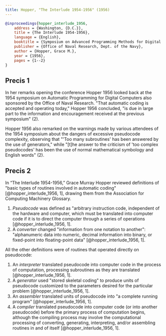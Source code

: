 ```yaml
---
title: Hopper, "The Interlude 1954-1956" (1956)
---
```


```bibtex
@inproceedings{hopper_interlude_1956,
	address = {Washington, {D.C.}},
	title = {The Interlude 1954-1956},
	language = {English},
	booktitle = {Symposium on Advanced Programming Methods for Digital Computers: Washington, {D.C.}, June 28, 29, 1956},
	publisher = {Office of Naval Research, Dept. of the Navy},
	author = {Hopper, Grace M.},
	year = {1956},
	pages = {1--2}
}
```

Precis 1
--------

In her remarks opening the conference Hopper 1956 looked back at the 1954 symposium on Automatic Programming for Digital Computers also sponsored by the Office of Naval Research. "That automatic coding is accepted and operating today," Hopper 1956 concluded, "is due in large part to the information and encouragement received at the previous symposium" (2).

Hopper 1956 also remarked on the warnings made by various attendees of the 1954 symposium about the dangers of excessive pseudocode complexity, observing that "'Too many subroutines' has been answered by the use of generators," while "[t]he answer to the criticism of 'too complex pseudocodes' has been the use of normal mathematical symbology and English words" (2).


Precis 2
--------

In “The Interlude 1954-1956,” Grace Murray Hopper reviewed definitions of "basic types of routines involved in automatic coding" [@hopper_interlude_1956, 1], drawing them from the Association for Computing Machinery Glossary.

1. *Pseudocode* was defined as "arbitrary instruction code, independent of the hardware and computer, which must be translated into computer code if it is to direct the computer through a series of operations [@hopper_interlude_1956, 1].
2. A *converter* changed "information from one notation to another": "alphanumeric data into numeric, decimal information into binary, or fixed-point into floating-point data" [@hopper_interlude_1956, 1].

All the other definitions were of routines that operated directly on pseudocode:

1. An *interpreter* translated pseudocode into computer code in the process of computation, processing subroutines as they are translated [@hopper_interlude_1956, 1].
2. A *generator* used "stored skeletal coding" to produce units of pseudocode customized to the parameters desired for the particular problem [@hopper_interlude_1956, 1].
3. An *assembler* translated units of pseudocode into "a complete running program" [@hopper_interlude_1956, 1].
4. A *compiler* translated pseudocode into computer code (or into another pseudocode) before the primary process of computation begins, although the compiling process may involve the computational processing of converting, generating, interpreting, and/or assembling routines in and of itself [@hopper_interlude_1956, 1].